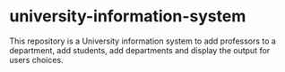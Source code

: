 # university-information-system
This repository is a University information system to add professors to a department, add students, add departments and display the output for users choices.

